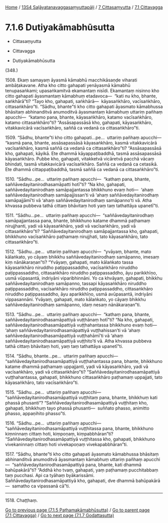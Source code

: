 
[Home](/) / [13S4 Saḷāyatanavaggasaṃyuttapāḷi](../../../13S4.md) / [7 Cittasaṃyutta](../../7.md) / [7.1 Cittavagga](../7.1.md)

# 7.1.6 Dutiyakāmabhūsutta

* Cittasaṃyutta

* Cittavagga

* Dutiyakāmabhūsutta

(348.)

1508\. Ekaṃ samayaṃ āyasmā kāmabhū macchikāsaṇḍe viharati ambāṭakavane. Atha kho citto gahapati yenāyasmā kāmabhū tenupasaṅkami; upasaṅkamitvā ekamantaṃ nisīdi. Ekamantaṃ nisinno kho citto gahapati āyasmantaṃ kāmabhuṃ etadavoca—  “kati nu kho, bhante, saṅkhārā”ti? “Tayo kho, gahapati, saṅkhārā—  kāyasaṅkhāro, vacīsaṅkhāro, cittasaṅkhāro”ti. “Sādhu, bhante”ti kho citto gahapati āyasmato kāmabhussa bhāsitaṃ abhinanditvā anumoditvā āyasmantaṃ kāmabhuṃ uttariṃ pañhaṃ apucchi—  “katamo pana, bhante, kāyasaṅkhāro, katamo vacīsaṅkhāro, katamo cittasaṅkhāro”ti? “Assāsapassāsā kho, gahapati, kāyasaṅkhāro, vitakkavicārā vacīsaṅkhāro, saññā ca vedanā ca cittasaṅkhāro”ti.

1509\. “Sādhu, bhante”ti kho citto gahapati…pe…  uttariṃ pañhaṃ apucchi—  “kasmā pana, bhante, assāsapassāsā kāyasaṅkhāro, kasmā vitakkavicārā vacīsaṅkhāro, kasmā saññā ca vedanā ca cittasaṅkhāro”ti? “Assāsapassāsā kho, gahapati, kāyikā. Ete dhammā kāyappaṭibaddhā, tasmā assāsapassāsā kāyasaṅkhāro. Pubbe kho, gahapati, vitakketvā vicāretvā pacchā vācaṃ bhindati, tasmā vitakkavicārā vacīsaṅkhāro. Saññā ca vedanā ca cetasikā. Ete dhammā cittappaṭibaddhā, tasmā saññā ca vedanā ca cittasaṅkhāro”ti.

1510\. “Sādhu…pe…  uttariṃ pañhaṃ apucchi—  “kathaṃ pana, bhante, saññāvedayitanirodhasamāpatti hotī”ti? “Na kho, gahapati, saññāvedayitanirodhaṃ samāpajjantassa bhikkhuno evaṃ hoti—  ‘ahaṃ saññāvedayitanirodhaṃ samāpajjissan’ti vā ‘ahaṃ saññāvedayitanirodhaṃ samāpajjāmī’ti vā ‘ahaṃ saññāvedayitanirodhaṃ samāpanno’ti vā. Atha khvassa pubbeva tathā cittaṃ bhāvitaṃ hoti yaṃ taṃ tathattāya upanetī”ti.

1511\. “Sādhu…pe…  uttariṃ pañhaṃ apucchi—  “saññāvedayitanirodhaṃ samāpajjantassa pana, bhante, bhikkhuno katame dhammā paṭhamaṃ nirujjhanti, yadi vā kāyasaṅkhāro, yadi vā vacīsaṅkhāro, yadi vā cittasaṅkhāro”ti? “Saññāvedayitanirodhaṃ samāpajjantassa kho, gahapati, bhikkhuno vacīsaṅkhāro paṭhamaṃ nirujjhati, tato kāyasaṅkhāro, tato cittasaṅkhāro”ti.

1512\. “Sādhu…pe…  uttariṃ pañhaṃ apucchi—  “yvāyaṃ, bhante, mato kālaṅkato, yo cāyaṃ bhikkhu saññāvedayitanirodhaṃ samāpanno, imesaṃ kiṃ nānākaraṇan”ti? “Yvāyaṃ, gahapati, mato kālaṅkato tassa kāyasaṅkhāro niruddho paṭippassaddho, vacīsaṅkhāro niruddho paṭippassaddho, cittasaṅkhāro niruddho paṭippassaddho, āyu parikkhīṇo, usmā vūpasantā, indriyāni viparibhinnāni. Yo ca khvāyaṃ, gahapati, bhikkhu saññāvedayitanirodhaṃ samāpanno, tassapi kāyasaṅkhāro niruddho paṭippassaddho, vacīsaṅkhāro niruddho paṭippassaddho, cittasaṅkhāro niruddho paṭippassaddho, āyu aparikkhīṇo, usmā avūpasantā, indriyāni vippasannāni. Yvāyaṃ, gahapati, mato kālaṅkato, yo cāyaṃ bhikkhu saññāvedayitanirodhaṃ samāpanno, idaṃ nesaṃ nānākaraṇan”ti.

1513\. “Sādhu…pe…  uttariṃ pañhaṃ apucchi—  “kathaṃ pana, bhante, saññāvedayitanirodhasamāpattiyā vuṭṭhānaṃ hotī”ti? “Na kho, gahapati, saññāvedayitanirodhasamāpattiyā vuṭṭhahantassa bhikkhuno evaṃ hoti—  ‘ahaṃ saññāvedayitanirodhasamāpattiyā vuṭṭhahissan’ti vā ‘ahaṃ saññāvedayitanirodhasamāpattiyā vuṭṭhahāmī’ti vā ‘ahaṃ saññāvedayitanirodhasamāpattiyā vuṭṭhito’ti vā. Atha khvassa pubbeva tathā cittaṃ bhāvitaṃ hoti, yaṃ taṃ tathattāya upanetī”ti.

1514\. “Sādhu, bhante…pe…  uttariṃ pañhaṃ apucchi—  “saññāvedayitanirodhasamāpattiyā vuṭṭhahantassa pana, bhante, bhikkhuno katame dhammā paṭhamaṃ uppajjanti, yadi vā kāyasaṅkhāro, yadi vā vacīsaṅkhāro, yadi vā cittasaṅkhāro”ti? “Saññāvedayitanirodhasamāpattiyā vuṭṭhahantassa, gahapati, bhikkhuno cittasaṅkhāro paṭhamaṃ uppajjati, tato kāyasaṅkhāro, tato vacīsaṅkhāro”ti.

1515\. “Sādhu…pe…  uttariṃ pañhaṃ apucchi—  “saññāvedayitanirodhasamāpattiyā vuṭṭhitaṃ pana, bhante, bhikkhuṃ kati phassā phusanti”? “Saññāvedayitanirodhasamāpattiyā vuṭṭhitaṃ kho, gahapati, bhikkhuṃ tayo phassā phusanti—  suññato phasso, animitto phasso, appaṇihito phasso”ti.

1516\. “Sādhu…pe…  uttariṃ pañhaṃ apucchi—  “saññāvedayitanirodhasamāpattiyā vuṭṭhitassa pana, bhante, bhikkhuno kiṃninnaṃ cittaṃ hoti, kiṃpoṇaṃ, kiṃpabbhāran”ti? “Saññāvedayitanirodhasamāpattiyā vuṭṭhitassa kho, gahapati, bhikkhuno vivekaninnaṃ cittaṃ hoti vivekapoṇaṃ vivekapabbhāran”ti.

1517\. “Sādhu, bhante”ti kho citto gahapati āyasmato kāmabhussa bhāsitaṃ abhinanditvā anumoditvā āyasmantaṃ kāmabhuṃ uttariṃ pañhaṃ apucchi—  “saññāvedayitanirodhasamāpattiyā pana, bhante, kati dhammā bahūpakārā”ti? “Addhā kho tvaṃ, gahapati, yaṃ paṭhamaṃ pucchitabbaṃ taṃ pucchasi. Api ca tyāhaṃ byākarissāmi. Saññāvedayitanirodhasamāpattiyā kho, gahapati, dve dhammā bahūpakārā—  samatho ca vipassanā cā”ti.

---

1518\. Chaṭṭhaṃ.



[Go to previous page (7.1.5 Paṭhamakāmabhūsutta)](7.1.5.md) / [Go to parent page (7.1 Cittavagga)](../7.1.md) / [Go to next page (7.1.7 Godattasutta)](7.1.7.md)


